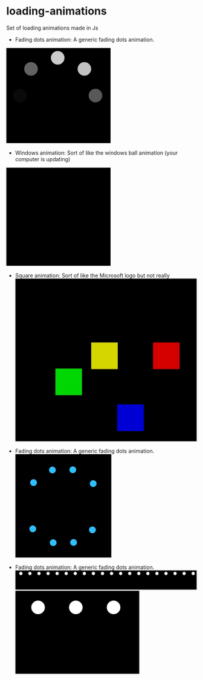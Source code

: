 # loading-animations
Set of loading animations made in Js

- Fading dots animation: A generic fading dots animation.

![](gifs/ezgif.com-gif-maker(8).gif)

- Windows animation: Sort of like the windows ball animation (your computer is updating)

![](gifs/ezgif.com-gif-maker(9).gif)

- Square animation: Sort of like the Microsoft logo but not really
![](gifs/ezgif.com-gif-maker(10).gif)

- Fading dots animation: A generic fading dots animation.
![](gifs/ezgif.com-gif-maker(11).gif)

- Fading dots animation: A generic fading dots animation.
![](gifs/ezgif.com-gif-maker(12).gif)
![](gifs/ezgif.com-gif-maker(13).gif)
